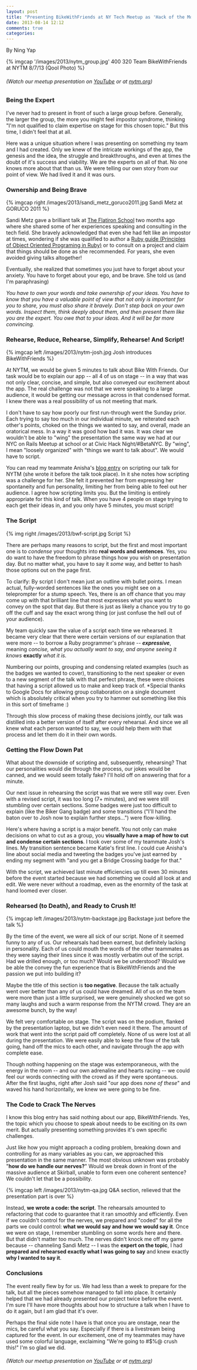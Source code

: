 ```yaml
---
layout: post
title: "Presenting BikeWithFriends at NY Tech Meetup as 'Hack of the Month'"
date: 2013-08-14 12:12
comments: true
categories:
---
```


By Ning Yap

{% imgcap '/images/2013/nytm_group.jpg' 400 320 Team BikeWithFriends at NYTM 8/7/13 (Qool Photo) %}

###### (*Watch our meetup presentation on [YouTube](http://youtu.be/r8zFreW4pek) or at [nytm.org](http://mlb.mlb.com/media/player/entry.jsp?calendar_event_id=14-378209-2013-08-07&source=NYTM)*)

### Being the Expert

I've never had to present in front of such a large group before. Generally, the larger the group, the more you might feel impostor syndrome, thinking "I'm not qualified to claim expertise on stage for this chosen topic." But this time, I didn't feel that at all.

Here was a unique situation where I was presenting on something my team and I had created. Only we knew of the intricate workings of the app, the genesis and the idea, the struggle and breakthroughs, and even at times the doubt of it's success and viability. We are the experts on all of that. No one knows more about that than us. We were telling our own story from our point of view. We had lived it and it was ours.

### Ownership and Being Brave

{% imgcap right /images/2013/sandi_metz_goruco2011.jpg Sandi Metz at GORUCO 2011 %}

Sandi Metz gave a brilliant talk at [The Flatiron School](http://flatironschool.com) two months ago where she shared some of her experiences speaking and consulting in the tech field. She bravely acknowledged that even she had felt like an impostor at times, wondering if she was qualified to author a [Ruby guide (Principles of Object Oriented Programing in Ruby)](http://www.amazon.com/Practical-Object-Oriented-Design-Ruby-Addison-Wesley/dp/0321721330/)  or to consult on a project and claim that things should be done as she recommended. For years, she even avoided giving talks altogether!

Eventually, she realized that sometimes you just  have to forget about your anxiety. You have to forget about your ego, and be brave. She told us (and I'm paraphrasing)

_You have to own your words and take ownership of your ideas. You have to know that you have a valuable point of view that not only is important for you to share, you must also  share it bravely. Don't step back on your own words. Inspect them, think deeply about them, and then present them like you are the expert. You owe that to your ideas. And it will be far more convincing._

### Rehearse, Reduce, Rehearse, Simplify, Rehearse! And Script!

{% imgcap left /images/2013/nytm-josh.jpg Josh introduces BikeWithFriends %}

At NYTM, we would be given 5 minutes to talk about Bike With Friends. Our task would be to explain our app -- all 4 of us on stage -- in a way that was not only clear, concise, and simple, but also conveyed our excitement about the app. The real challenge was not that we were speaking to a large audience, it would be getting our message across in that condensed format. I knew there was a real possibility of us not meeting that mark.

I don't have to say how poorly our first run-through went the Sunday prior. Each trying to say too much in our individual minute, we reiterated each other's points, choked on the things we wanted to say, and overall, made an oratorical mess. In a way it was good how bad it was. It was clear we wouldn't be able to "wing" the presentation the same way we had at our NYC on Rails Meetup at school or at Civic Hack Night/#BetaNYC. By "wing", I mean "loosely organized" with "things we want to talk about". We would have to script.

You can read my teammate Anisha's [blog entry](http://nishconsumerism.com/2013/08/05/new-york-tech-meetup-bikewithfriends/) on scripting our talk for NYTM (she wrote it before the talk took place). In it she notes how scripting was a challenge for her. She felt it prevented her from expressing her spontaneity and fun personality, limiting her from being able to feel out her audience. I agree how scripting limits you. But the limiting is entirely appropriate for this kind of talk. When you have 4 people on stage trying to each get their ideas in, and you only have 5 minutes, you must script!

### The Script

{% img right /images/2013/bwf-script.jpg Script %}

There are perhaps many reasons to script, but the first and most important one is to _condense_ your thoughts into **real words and sentences**. Yes, you do want to have the freedom to phrase things how you wish on presentation day. But no matter what, you have to say it _some_ way, and better to hash those options out on the page first.

To clarify: By script I don't mean just an outline with bullet points. I mean actual, fully-worded sentences like the ones you might see on a teleprompter for a stump speech. Yes, there is an off chance that you may come up with that brilliant line that most expresses what you want to convey on the spot that day. But there is just as likely a chance you try to go off the cuff and say the exact wrong thing (or just confuse the hell out of your audience).

My team quickly saw the value of a script each time we rehearsed. It became very clear that there were certain versions of our explanation that were more -- to borrow a Ruby programmer's phrase -- **_expressive_**, meaning _concise, what you actually want to say, and anyone seeing it knows_ **exactly** _what it is._

Numbering our points, grouping and condensing related examples (such as the badges we wanted to cover), transitioning to the next speaker or even to a new segment of the talk with that perfect phrase, these were choices that having a script allowed us to make and keep track of. *Special thanks to Google Docs for allowing group collaboration on a single document which is absolutely critical when you try to hammer out something like this in this sort of timeframe :)

Through this slow process of making these decisions jointly, our talk was distilled into a better version of itself after every rehearsal. And since we all knew what each person wanted to say, we could help them with that process and let them do it in their own words.

### Getting the Flow Down Pat

What about the downside of scripting and, subsequently, rehearsing? That our personalities would die through the process, our jokes would be canned, and we would seem totally fake? I'll hold off on answering that for a minute.

Our next issue in rehearsing the script was that we were still way over. Even with a revised script, it was too long (7+ minutes), and we were still stumbling over certain sections. Some badges were just too difficult to explain (like the Biker Gang badge) and some transitions ("I'll hand the baton over to Josh now to explain further steps…") were flow-killing.

Here's where having a script is a major benefit. You not only can make decisions on what to cut as a group, you **visually have a map of how to cut and condense certain sections**. I took over some of my teammate Josh's lines. My transition sentence became Katie's first line. I could cue Anisha's line about social media and tweeting the badges you've just earned by ending my segment with "and you get a Bridge Crossing badge for that."

With the script, we achieved last minute efficiencies up till even 30 minutes before the event started because we had something we could all look at and edit. We were never without a roadmap, even as the enormity of the task at hand loomed ever closer.

### Rehearsed (to Death), and Ready to Crush It!

{% imgcap left /images/2013/nytm-backstage.jpg Backstage just before the talk %}

By the time of the event, we were all sick of our script. None of it seemed funny to any of us. Our rehearsals had been earnest, but definitely lacking in personality. Each of us could mouth the words of the other teammates as they were saying their lines since it was mostly verbatim out of the script. Had we drilled enough, or too much? Would we be understood? Would we be able the convey the fun experience that is BikeWithFriends and the passion we put into building it?

Maybe the title of this section is **too negative**. Because the talk actually went over better than any of us could have dreamed. All of us on the team were more than just a little surprised, we were genuinely shocked we got so many laughs and such a warm response from the NYTM crowd. They are an awesome bunch, by the way!

We felt very comfortable on stage. The script was on the podium, flanked by the presentation laptop, but we didn't even need it there. The amount of work that went into the script paid off completely. None of us were lost at all during the presentation. We were easily able to keep the flow of the talk going, hand off the mics to each other, and navigate through the app with complete ease.

Though nothing happening on the stage was extemporaneous, with the energy in the room -- and our own adrenaline and hearts racing -- we could feel our words connecting with the crowd as if they were spontaneous. After the first laughs, right after Josh said "our app does _none of these_" and waved his hand horizontally, we knew we were going to be fine.

### The Code to Crack The Nerves

I know this blog entry has said nothing about our app, BikeWithFriends. Yes, the topic which you choose to speak about needs to be exciting on its own merit. But actually presenting something provides it's own specific challenges.

Just like how you might approach a coding problem, breaking down and controlling for as many variables as you can, we approached this presentation in the same manner. The most obvious unknown was probably "__how do we handle our nerves?__" Would we break down in front of the massive audience at Skirball, unable to form even one coherent sentence? We couldn't let that be a possibility.

{% imgcap left /images/2013/nytm-qa.jpg Q&A section, relieved that the presentation part is over %}

Instead, __we wrote a code: the script__. The rehearsals amounted to refactoring that code to guarantee that it ran smoothly and efficiently. Even if we couldn't control for the nerves, we prepared and "coded" for all the parts we could control: __what we would say and how we would say it__. Once we were on stage, I remember stumbling on some words here and there. But that didn't matter too much. The nerves didn't knock me off my game because -- channeling Sandi Metz -- I was the __expert on the topic__, I had __prepared and rehearsed exactly what I was going to say__ and knew exactly __why I wanted to say it__.

### Conclusions

The event really flew by for us. We had less than a week to prepare for the talk, but all the pieces somehow managed to fall into place. It certainly helped that we had already presented our project twice before the event. I'm sure I'll have more thoughts about how to structure a talk when I have to do it again, but I am glad that it's over.

Perhaps the final side note I have is that once you are onstage, near the mics, be careful what you say. Especially if there is a livestream being captured for the event. In our excitement, one of my teammates may have used some colorful language, exclaiming "We're going to #$%@ crush this!" I'm so glad we did.

###### (*Watch our meetup presentation on [YouTube](http://youtu.be/r8zFreW4pek) or at [nytm.org](http://mlb.mlb.com/media/player/entry.jsp?calendar_event_id=14-378209-2013-08-07&source=NYTM)*)

